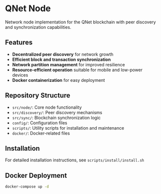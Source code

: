 # QNet Node

Network node implementation for the QNet blockchain with peer discovery and synchronization capabilities.

## Features

- **Decentralized peer discovery** for network growth
- **Efficient block and transaction synchronization**
- **Network partition management** for improved resilience
- **Resource-efficient operation** suitable for mobile and low-power devices
- **Docker containerization** for easy deployment

## Repository Structure

- `src/node/`: Core node functionality
- `src/discovery/`: Peer discovery mechanisms
- `src/sync/`: Blockchain synchronization logic
- `config/`: Configuration files
- `scripts/`: Utility scripts for installation and maintenance
- `docker/`: Docker-related files

## Installation

For detailed installation instructions, see `scripts/install/install.sh`

## Docker Deployment

```bash
docker-compose up -d